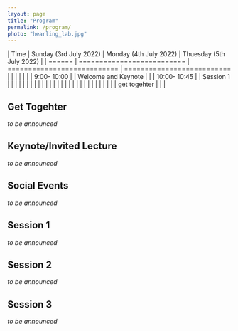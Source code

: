 ```yaml
---
layout: page
title: "Program"
permalink: /program/
photo: "hearling_lab.jpg"
---
```



| Time         | Sunday (3rd July 2022)     | Monday (4th July 2022)      | Thuesday (5th July 2022)   |
| ======       | ========================== | =========================== | ========================== |
|              |                            |                             |                            |
| 9:00- 10:00  |                            | Welcome and Keynote         |                            |
| 10:00- 10:45 |                            | Session 1                   |                            |
|              |                            |                             |                            |
|              |                            |                             |                            |
|              |                            |                             |                            |
|              |                            |                             |                            |
|              |                            |                             |                            |
|              | get togehter               |                             |                            |


## Get Togehter 
_to be announced_

## Keynote/Invited Lecture

_to be announced_

<!--
* Lecturer: XYZ
* Title: "do be defined"
* Abstract: "todo"
-->


## Social Events

_to be announced_

## Session 1
_to be announced_
## Session 2
_to be announced_
## Session 3
_to be announced_


<!--
**TODO**
-->

<!--
* lab tours (AVLabs, hearing lab, medialab II)
* maybe hiking to a restaurant?

* Lab-Tours & Get-Together: On Sunday, 25 July, there was a Get-Together, including technical tours at the 3IT, CINIQ as well as in the TiME-Lab where participants learned more about the work of the Fraunhofer HHI and its partners.

* Spree Boat Tour: Participants of the Summer School were taken on an evening boat tour on the river Spree in Berlin, where they were treated to a delicious barbecue. The relaxed atmosphere gave them the chance to further exchange ideas after a day of fruitful discussions and to get to know each other even more, while enjoying a beautiful trip through the center of the city.

-->